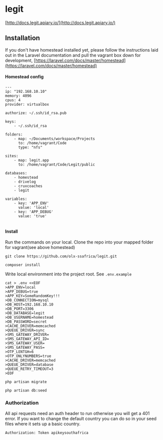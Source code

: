 # legit

[http://docs.legit.apiary.io/](http://docs.legit.apiary.io/)

## Installation

If you don't have homestead installed yet, please follow the instructions laid out in the Laravel documentation and 
pull the vagrant box down for development, [https://laravel.com/docs/master/homestead](https://laravel.com/docs/master/homestead)
 
#### Homestead config
 
```
---
ip: "192.168.10.10"
memory: 4096
cpus: 4
provider: virtualbox

authorize: ~/.ssh/id_rsa.pub

keys:
    - ~/.ssh/id_rsa

folders:
    - map: ~/Documents/workspace/Projects
      to: /home/vagrant/Code
      type: "nfs"

sites:
    - map: legit.app
      to: /home/vagrant/Code/Legit/public  

databases:
    - homestead
    - drivelog
    - cruxcoaches
    - legit

variables:
    - key: 'APP_ENV'
      value: 'local'
    - key: 'APP_DEBUG'
      value: 'true'
 
``` 

#### Install

Run the commands on your local. Clone the repo into your mapped folder for vagrant(see above homestead)
 
```
git clone https://github.com/olx-ssafrica/legit.git
```
```
composer install
```
Write local environment into the project root. See `.env.example`
```
cat > .env <<EOF
>APP_ENV=local
>APP_DEBUG=true
>APP_KEY=SomeRandomKey!!!
>DB_CONNECTION=mysql
>DB_HOST=192.168.10.10
>DB_PORT=3306
>DB_DATABASE=legit
>DB_USERNAME=homestead
>DB_PASSWORD=secret
>CACHE_DRIVER=memcached
>QUEUE_DRIVER=sync
>SMS_GATEWAY_DRIVER=
>SMS_GATEWAY_API_ID=
>SMS_GATEWAY_USER=
>SMS_GATEWAY_PASS=
>OTP_LENTGH=6
>OTP_ONLYNUMBERS=true
>CACHE_DRIVER=memcached
>QUEUE_DRIVER=database
>QUEUE_RETRY_TIMEOUT=3
>EOF
```
```
php artisan migrate
```
```
php artisan db:seed
```

### Authorization

All api requests need an auth header to run otherwise you will get a 401 error. If you want to change the default 
country you can do so in your seed files where it sets up a basic country.

```
Authorization: Token apikeysouthafrica
```